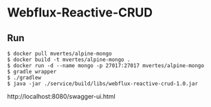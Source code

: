 # Webflux-Reactive-CRUD

## Run
```
$ docker pull mvertes/alpine-mongo
$ docker build -t mvertes/alpine-mongo .
$ docker run -d --name mongo -p 27017:27017 mvertes/alpine-mongo
$ gradle wrapper
$ ./gradlew
$ java -jar ./service/build/libs/webflux-reactive-crud-1.0.jar
```

http://localhost:8080/swagger-ui.html